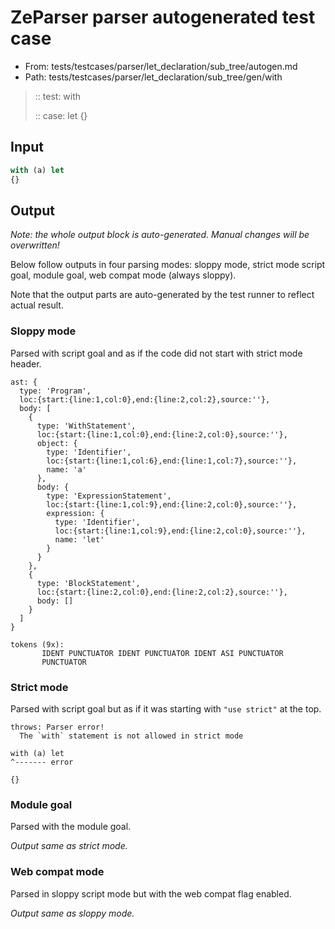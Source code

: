 # ZeParser parser autogenerated test case

- From: tests/testcases/parser/let_declaration/sub_tree/autogen.md
- Path: tests/testcases/parser/let_declaration/sub_tree/gen/with

> :: test: with
>
> :: case: let
>          {}

## Input


`````js
with (a) let
{}
`````

## Output

_Note: the whole output block is auto-generated. Manual changes will be overwritten!_

Below follow outputs in four parsing modes: sloppy mode, strict mode script goal, module goal, web compat mode (always sloppy).

Note that the output parts are auto-generated by the test runner to reflect actual result.

### Sloppy mode

Parsed with script goal and as if the code did not start with strict mode header.

`````
ast: {
  type: 'Program',
  loc:{start:{line:1,col:0},end:{line:2,col:2},source:''},
  body: [
    {
      type: 'WithStatement',
      loc:{start:{line:1,col:0},end:{line:2,col:0},source:''},
      object: {
        type: 'Identifier',
        loc:{start:{line:1,col:6},end:{line:1,col:7},source:''},
        name: 'a'
      },
      body: {
        type: 'ExpressionStatement',
        loc:{start:{line:1,col:9},end:{line:2,col:0},source:''},
        expression: {
          type: 'Identifier',
          loc:{start:{line:1,col:9},end:{line:2,col:0},source:''},
          name: 'let'
        }
      }
    },
    {
      type: 'BlockStatement',
      loc:{start:{line:2,col:0},end:{line:2,col:2},source:''},
      body: []
    }
  ]
}

tokens (9x):
       IDENT PUNCTUATOR IDENT PUNCTUATOR IDENT ASI PUNCTUATOR
       PUNCTUATOR
`````

### Strict mode

Parsed with script goal but as if it was starting with `"use strict"` at the top.

`````
throws: Parser error!
  The `with` statement is not allowed in strict mode

with (a) let
^------- error

{}
`````


### Module goal

Parsed with the module goal.

_Output same as strict mode._

### Web compat mode

Parsed in sloppy script mode but with the web compat flag enabled.

_Output same as sloppy mode._
